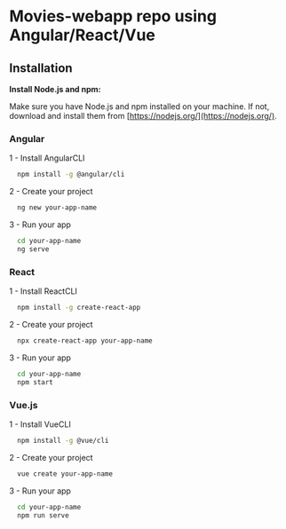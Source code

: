 # Movies-webapp repo using Angular/React/Vue

## Installation

**Install Node.js and npm:**

   Make sure you have Node.js and npm installed on your machine. If not, download and install them from [https://nodejs.org/](https://nodejs.org/).

### Angular

1 - Install AngularCLI
``` bash
  npm install -g @angular/cli
```

2 - Create your project
``` bash
  ng new your-app-name
```

3 - Run your app
```bash
  cd your-app-name
  ng serve
```

### React

1 - Install ReactCLI
``` bash
  npm install -g create-react-app
```

2 - Create your project
``` bash
  npx create-react-app your-app-name
```

3 - Run your app
```bash
  cd your-app-name
  npm start
```

### Vue.js

1 - Install VueCLI
``` bash
  npm install -g @vue/cli
```

2 - Create your project
``` bash
  vue create your-app-name
```

3 - Run your app
```bash
  cd your-app-name
  npm run serve
```


